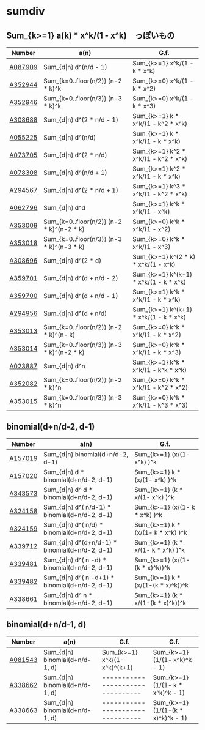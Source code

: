 # sumdiv

## Sum_{k>=1} a(k) * x^k/(1 - x^k)　っぽいもの


| Number | a(n) | G.f. | 
| ----- | ----- | ----- | 
| [A087909](https://oeis.org/A087909) | Sum_{d&#124;n} d^(n/d - 1)                | Sum_{k>=1}             x^k/(1 - k   * x^k) | 
| [A352944](https://oeis.org/A352944) | Sum_{k=0..floor(n/2)} (n-2 * k)^k         | Sum_{k>=0}             x^k/(1 - k   * x^2) | 
| [A352946](https://oeis.org/A352946) | Sum_{k=0..floor(n/3)} (n-3 * k)^k         | Sum_{k>=0}             x^k/(1 - k   * x^3) | 
| [A308688](https://oeis.org/A308688) | Sum_{d&#124;n} d^(2 * n/d - 1)            | Sum_{k>=1} k         * x^k/(1 - k^2 * x^k) | 
| [A055225](https://oeis.org/A055225) | Sum_{d&#124;n} d^(n/d)                    | Sum_{k>=1} k         * x^k/(1 - k   * x^k) | 
| [A073705](https://oeis.org/A073705) | Sum_{d&#124;n} d^(2 * n/d)                | Sum_{k>=1} k^2       * x^k/(1 - k^2 * x^k) | 
| [A078308](https://oeis.org/A078308) | Sum_{d&#124;n} d^(n/d + 1)                | Sum_{k>=1} k^2       * x^k/(1 - k   * x^k) | 
| [A294567](https://oeis.org/A294567) | Sum_{d&#124;n} d^(2 * n/d + 1)            | Sum_{k>=1} k^3       * x^k/(1 - k^2 * x^k) | 
| [A062796](https://oeis.org/A062796) | Sum_{d&#124;n} d^d                        | Sum_{k>=1} k^k       * x^k/(1 -       x^k) | 
| [A353009](https://oeis.org/A353009) | Sum_{k=0..floor(n/2)} (n-2 * k)^(n-2 * k) | Sum_{k>=0} k^k       * x^k/(1 -       x^2) | 
| [A353018](https://oeis.org/A353018) | Sum_{k=0..floor(n/3)} (n-3 * k)^(n-3 * k) | Sum_{k>=0} k^k       * x^k/(1 -       x^3) | 
| [A308696](https://oeis.org/A308696) | Sum_{d&#124;n} d^(2 * d)                  | Sum_{k>=1} k^(2 * k) * x^k/(1 -       x^k) | 
| [A359701](https://oeis.org/A359701) | Sum_{d&#124;n} d^(d + n/d - 2)            | Sum_{k>=1} k^(k-1)   * x^k/(1 - k   * x^k) | 
| [A359700](https://oeis.org/A359700) | Sum_{d&#124;n} d^(d + n/d - 1)            | Sum_{k>=1} k^k       * x^k/(1 - k   * x^k) | 
| [A294956](https://oeis.org/A294956) | Sum_{d&#124;n} d^(d + n/d)                | Sum_{k>=1} k^(k+1)   * x^k/(1 - k   * x^k) | 
| [A353013](https://oeis.org/A353013) | Sum_{k=0..floor(n/2)} (n-2 * k)^(n-    k) | Sum_{k>=0} k^k       * x^k/(1 - k   * x^2) | 
| [A353014](https://oeis.org/A353014) | Sum_{k=0..floor(n/3)} (n-3 * k)^(n-2 * k) | Sum_{k>=0} k^k       * x^k/(1 - k   * x^3) | 
| [A023887](https://oeis.org/A023887) | Sum_{d&#124;n} d^n                        | Sum_{k>=1} k^k       * x^k/(1 - k^k * x^k) | 
| [A352082](https://oeis.org/A352082) | Sum_{k=0..floor(n/2)} (n-2 * k)^n         | Sum_{k>=0} k^k       * x^k/(1 - k^2 * x^2) | 
| [A353015](https://oeis.org/A353015) | Sum_{k=0..floor(n/3)} (n-3 * k)^n         | Sum_{k>=0} k^k       * x^k/(1 - k^3 * x^3) | 


## binomial(d+n/d-2, d-1)

| Number | a(n) | G.f. | 
| ----- | ----- | ----- | 
| [A157019](https://oeis.org/A157019) | Sum_{d&#124;n}                 binomial(d+n/d-2, d-1) | Sum_{k>=1}      (x/(1-     x^k) )^k | 
| [A157020](https://oeis.org/A157020) | Sum_{d&#124;n} d             * binomial(d+n/d-2, d-1) | Sum_{k>=1}  k * (x/(1-     x^k) )^k | 
| [A343573](https://oeis.org/A343573) | Sum_{d&#124;n} d^ d          * binomial(d+n/d-2, d-1) | Sum_{k>=1} (k *  x/(1-     x^k) )^k | 
| [A324158](https://oeis.org/A324158) | Sum_{d&#124;n} d^(  n/d-1)   * binomial(d+n/d-2, d-1) | Sum_{k>=1}      (x/(1- k * x^k) )^k | 
| [A324159](https://oeis.org/A324159) | Sum_{d&#124;n} d^(  n/d)     * binomial(d+n/d-2, d-1) | Sum_{k>=1}  k * (x/(1- k * x^k) )^k |
| [A339712](https://oeis.org/A339712) | Sum_{d&#124;n} d^(d+n/d-1)   * binomial(d+n/d-2, d-1) | Sum_{k>=1} (k *  x/(1- k * x^k) )^k |
| [A339481](https://oeis.org/A339481) | Sum_{d&#124;n} d^(  n  -d)   * binomial(d+n/d-2, d-1) | Sum_{k>=1}      (x/(1-(k * x)^k))^k | 
| [A339482](https://oeis.org/A339482) | Sum_{d&#124;n} d^(  n  -d+1) * binomial(d+n/d-2, d-1) | Sum_{k>=1}  k * (x/(1-(k * x)^k))^k |
| [A338661](https://oeis.org/A338661) | Sum_{d&#124;n} d^   n        * binomial(d+n/d-2, d-1) | Sum_{k>=1} (k *  x/(1-(k * x)^k))^k | 


## binomial(d+n/d-1, d)

| Number | a(n) | G.f. | G.f. |
| ----- | ----- | ----- | ----- | 
| [A081543](https://oeis.org/A081543) | Sum_{d&#124;n}       binomial(d+n/d-1, d) | Sum_{k>=1}     x^k/(1-x^k)^(k+1) | Sum_{k>=1} (1/(1-      x^k)^k - 1) |
| [A338662](https://oeis.org/A338662) | Sum_{d&#124;n}       binomial(d+n/d-1, d) | -------------------------------- | Sum_{k>=1} (1/(1- k *  x^k)^k - 1) |
| [A338663](https://oeis.org/A338663) | Sum_{d&#124;n}       binomial(d+n/d-1, d) | -------------------------------- | Sum_{k>=1} (1/(1-(k * x)^k)^k - 1) |
